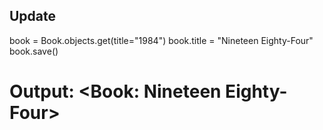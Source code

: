 ## Update
book = Book.objects.get(title="1984")
book.title = "Nineteen Eighty-Four"
book.save()
# Output: <Book: Nineteen Eighty-Four>